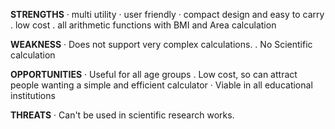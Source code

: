﻿**STRENGTHS**
 · multi utility 
 · user friendly 
 · compact design and easy to carry
 . low cost
 . all arithmetic functions with BMI and Area calculation
 
 **WEAKNESS**
 · Does not support very complex calculations.
 . No Scientific calculation

**OPPORTUNITIES**
· Useful for all age groups
. Low cost, so can attract people wanting a simple and efficient calculator
· Viable in all educational institutions

**THREATS**
 · Can't be used in scientific research works.




